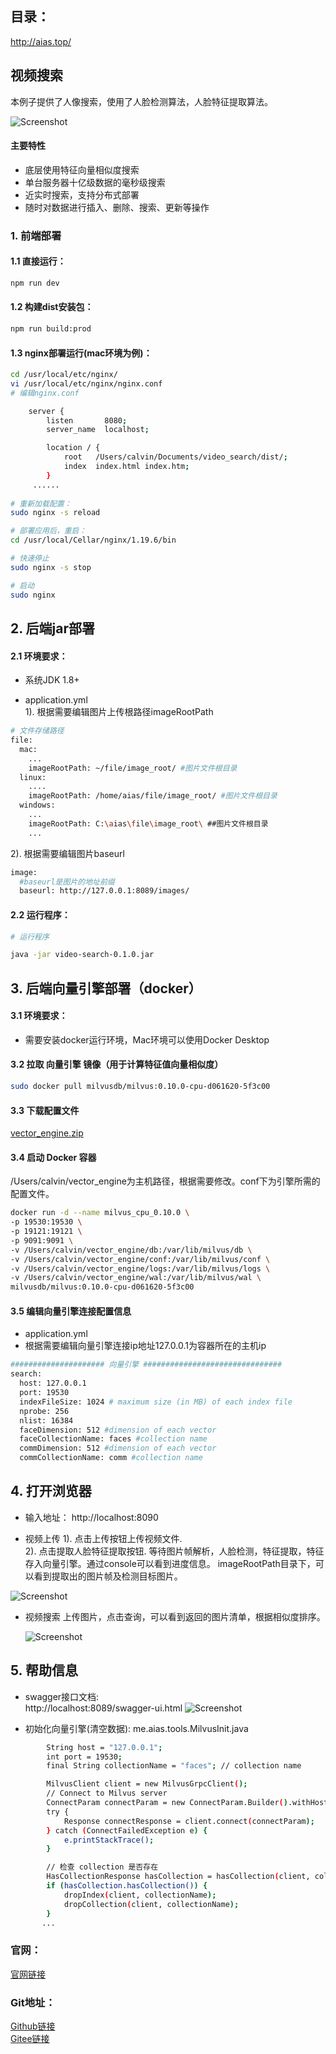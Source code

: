 ## 目录：
http://aias.top/


## 视频搜索
本例子提供了人像搜索，使用了人脸检测算法，人脸特征提取算法。

![Screenshot](https://aias-home.oss-cn-beijing.aliyuncs.com/AIAS/video_search/arc.png)


#### 主要特性
- 底层使用特征向量相似度搜索
- 单台服务器十亿级数据的毫秒级搜索
- 近实时搜索，支持分布式部署
- 随时对数据进行插入、删除、搜索、更新等操作

### 1. 前端部署

#### 1.1 直接运行：
```bash
npm run dev
```

#### 1.2 构建dist安装包：
```bash
npm run build:prod
```

#### 1.3 nginx部署运行(mac环境为例)：
```bash
cd /usr/local/etc/nginx/
vi /usr/local/etc/nginx/nginx.conf
# 编辑nginx.conf

    server {
        listen       8080;
        server_name  localhost;

        location / {
            root   /Users/calvin/Documents/video_search/dist/;
            index  index.html index.htm;
        }
     ......
     
# 重新加载配置：
sudo nginx -s reload 

# 部署应用后，重启：
cd /usr/local/Cellar/nginx/1.19.6/bin

# 快速停止
sudo nginx -s stop

# 启动
sudo nginx     
```

## 2. 后端jar部署
#### 2.1 环境要求：
- 系统JDK 1.8+

- application.yml   
1). 根据需要编辑图片上传根路径imageRootPath    
```bash
# 文件存储路径
file:
  mac:
    ...
    imageRootPath: ~/file/image_root/ #图片文件根目录
  linux:
    ....
    imageRootPath: /home/aias/file/image_root/ #图片文件根目录
  windows:
    ...
    imageRootPath: C:\aias\file\image_root\ ##图片文件根目录
    ...
```

2). 根据需要编辑图片baseurl 
```bash
image:
  #baseurl是图片的地址前缀
  baseurl: http://127.0.0.1:8089/images/
```

#### 2.2 运行程序：
```bash
# 运行程序

java -jar video-search-0.1.0.jar

```

## 3. 后端向量引擎部署（docker）
#### 3.1 环境要求：
- 需要安装docker运行环境，Mac环境可以使用Docker Desktop

#### 3.2 拉取 向量引擎 镜像（用于计算特征值向量相似度）
```bash
sudo docker pull milvusdb/milvus:0.10.0-cpu-d061620-5f3c00
```

#### 3.3 下载配置文件
[vector_engine.zip](https://aias-home.oss-cn-beijing.aliyuncs.com/AIAS/image_search/vector_engine.zip)  

#### 3.4 启动 Docker 容器
/Users/calvin/vector_engine为主机路径，根据需要修改。conf下为引擎所需的配置文件。
```bash
docker run -d --name milvus_cpu_0.10.0 \
-p 19530:19530 \
-p 19121:19121 \
-p 9091:9091 \
-v /Users/calvin/vector_engine/db:/var/lib/milvus/db \
-v /Users/calvin/vector_engine/conf:/var/lib/milvus/conf \
-v /Users/calvin/vector_engine/logs:/var/lib/milvus/logs \
-v /Users/calvin/vector_engine/wal:/var/lib/milvus/wal \
milvusdb/milvus:0.10.0-cpu-d061620-5f3c00
```

#### 3.5 编辑向量引擎连接配置信息
- application.yml
- 根据需要编辑向量引擎连接ip地址127.0.0.1为容器所在的主机ip
```bash
##################### 向量引擎 ###############################
search:
  host: 127.0.0.1
  port: 19530
  indexFileSize: 1024 # maximum size (in MB) of each index file
  nprobe: 256
  nlist: 16384
  faceDimension: 512 #dimension of each vector
  faceCollectionName: faces #collection name
  commDimension: 512 #dimension of each vector
  commCollectionName: comm #collection name

```

## 4. 打开浏览器
- 输入地址： http://localhost:8090

- 视频上传
1). 点击上传按钮上传视频文件.  
2). 点击提取人脸特征提取按钮. 
等待图片帧解析，人脸检测，特征提取，特征存入向量引擎。通过console可以看到进度信息。
imageRootPath目录下，可以看到提取出的图片帧及检测目标图片。

![Screenshot](https://aias-home.oss-cn-beijing.aliyuncs.com/AIAS/video_search/storage.png)

- 视频搜索
  上传图片，点击查询，可以看到返回的图片清单，根据相似度排序。

  ![Screenshot](https://aias-home.oss-cn-beijing.aliyuncs.com/AIAS/video_search/search.png)

## 5. 帮助信息
- swagger接口文档:  
http://localhost:8089/swagger-ui.html
![Screenshot](https://aias-home.oss-cn-beijing.aliyuncs.com/AIAS/video_search/swagger.png)

- 初始化向量引擎(清空数据): 
me.aias.tools.MilvusInit.java 
```bash
        String host = "127.0.0.1";
        int port = 19530;
        final String collectionName = "faces"; // collection name

        MilvusClient client = new MilvusGrpcClient();
        // Connect to Milvus server
        ConnectParam connectParam = new ConnectParam.Builder().withHost(host).withPort(port).build();
        try {
            Response connectResponse = client.connect(connectParam);
        } catch (ConnectFailedException e) {
            e.printStackTrace();
        }

        // 检查 collection 是否存在
        HasCollectionResponse hasCollection = hasCollection(client, collectionName);
        if (hasCollection.hasCollection()) {
            dropIndex(client, collectionName);
            dropCollection(client, collectionName);
        }
       ...

```

### 官网：
[官网链接](http://www.aias.top/)

### Git地址：   
[Github链接](https://github.com/mymagicpower/AIAS)    
[Gitee链接](https://gitee.com/mymagicpower/AIAS)   
